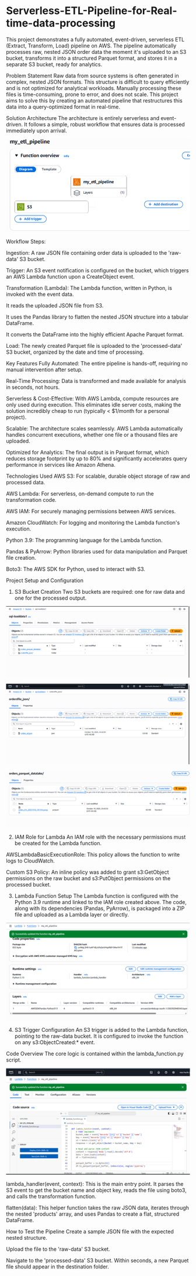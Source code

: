 # Serverless-ETL-Pipeline-for-Real-time-data-processing

This project demonstrates a fully automated, event-driven, serverless ETL (Extract, Transform, Load) pipeline on AWS. The pipeline automatically processes raw, nested JSON order data the moment it's uploaded to an S3 bucket, transforms it into a structured Parquet format, and stores it in a separate S3 bucket, ready for analytics.

Problem Statement
Raw data from source systems is often generated in complex, nested JSON formats. This structure is difficult to query efficiently and is not optimized for analytical workloads. Manually processing these files is time-consuming, prone to error, and does not scale. This project aims to solve this by creating an automated pipeline that restructures this data into a query-optimized format in real-time.

Solution Architecture
The architecture is entirely serverless and event-driven. It follows a simple, robust workflow that ensures data is processed immediately upon arrival.

<!-- Add your architecture diagram screenshot here. A simple diagram showing S3 -> Lambda -> S3 would be perfect. -->
![Pipeline Image](ETL%20images/pipeline%20image.png)



Workflow Steps:

Ingestion: A raw JSON file containing order data is uploaded to the 'raw-data' S3 bucket.

Trigger: An S3 event notification is configured on the bucket, which triggers an AWS Lambda function upon a CreateObject event.

Transformation (Lambda): The Lambda function, written in Python, is invoked with the event data.

It reads the uploaded JSON file from S3.

It uses the Pandas library to flatten the nested JSON structure into a tabular DataFrame.

It converts the DataFrame into the highly efficient Apache Parquet format.

Load: The newly created Parquet file is uploaded to the 'processed-data' S3 bucket, organized by the date and time of processing.

Key Features
Fully Automated: The entire pipeline is hands-off, requiring no manual intervention after setup.

Real-Time Processing: Data is transformed and made available for analysis in seconds, not hours.

Serverless & Cost-Effective: With AWS Lambda, compute resources are only used during execution. This eliminates idle server costs, making the solution incredibly cheap to run (typically < $1/month for a personal project).

Scalable: The architecture scales seamlessly. AWS Lambda automatically handles concurrent executions, whether one file or a thousand files are uploaded.

Optimized for Analytics: The final output is in Parquet format, which reduces storage footprint by up to 80% and significantly accelerates query performance in services like Amazon Athena.

Technologies Used
AWS S3: For scalable, durable object storage of raw and processed data.

AWS Lambda: For serverless, on-demand compute to run the transformation code.

AWS IAM: For securely managing permissions between AWS services.

Amazon CloudWatch: For logging and monitoring the Lambda function's execution.

Python 3.9: The programming language for the Lambda function.

Pandas & PyArrow: Python libraries used for data manipulation and Parquet file creation.

Boto3: The AWS SDK for Python, used to interact with S3.

Project Setup and Configuration
1. S3 Bucket Creation
Two S3 buckets are required: one for raw data and one for the processed output.

![Bucket](ETL%20images/Bucket.png)

![Bucket json file](ETL%20images/JSON.png)

![ucket Parquet FileB](ETL%20images/Parquet.png)
<!-- Add a screenshot of your S3 buckets in the AWS console. -->

2. IAM Role for Lambda
An IAM role with the necessary permissions must be created for the Lambda function.

AWSLambdaBasicExecutionRole: This policy allows the function to write logs to CloudWatch.

Custom S3 Policy: An inline policy was added to grant s3:GetObject permissions on the raw bucket and s3:PutObject permissions on the processed bucket.


<!-- Add a screenshot of the IAM role's permission policies. -->

3. Lambda Function Setup
The Lambda function is configured with the Python 3.9 runtime and linked to the IAM role created above. The code, along with its dependencies (Pandas, PyArrow), is packaged into a ZIP file and uploaded as a Lambda layer or directly.

![Function setup](ETL%20images/added%20layer.png)
<!-- Add a screenshot of your Lambda function's main configuration page. -->

4. S3 Trigger Configuration
An S3 trigger is added to the Lambda function, pointing to the raw-data bucket. It is configured to invoke the function on any s3:ObjectCreated:* event.

<!-- Add a screenshot of the S3 trigger configuration on the Lambda page. -->

Code Overview
The core logic is contained within the lambda_function.py script.

![Code Overview](ETL%20images/Code.png)

lambda_handler(event, context): This is the main entry point. It parses the S3 event to get the bucket name and object key, reads the file using boto3, and calls the transformation function.

flatten(data): This helper function takes the raw JSON data, iterates through the nested 'products' array, and uses Pandas to create a flat, structured DataFrame.

How to Test the Pipeline
Create a sample JSON file with the expected nested structure.

Upload the file to the 'raw-data' S3 bucket.

Navigate to the 'processed-data' S3 bucket. Within seconds, a new Parquet file should appear in the destination folder.
